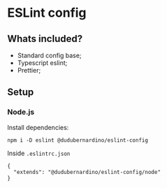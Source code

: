 # ESLint config

## Whats included?

- Standard config base;
- Typescript eslint;
- Prettier;

## Setup

### Node.js

Install dependencies:

```
npm i -D eslint @dudubernardino/eslint-config
```

Inside `.eslintrc.json`

```
{
  "extends": "@dudubernardino/eslint-config/node"
}
```
